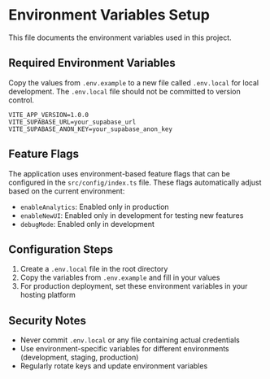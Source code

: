 
# Environment Variables Setup

This file documents the environment variables used in this project.

## Required Environment Variables

Copy the values from `.env.example` to a new file called `.env.local` for local development. The `.env.local` file should not be committed to version control.

```
VITE_APP_VERSION=1.0.0
VITE_SUPABASE_URL=your_supabase_url
VITE_SUPABASE_ANON_KEY=your_supabase_anon_key
```

## Feature Flags

The application uses environment-based feature flags that can be configured in the `src/config/index.ts` file. These flags automatically adjust based on the current environment:

- `enableAnalytics`: Enabled only in production
- `enableNewUI`: Enabled only in development for testing new features
- `debugMode`: Enabled only in development

## Configuration Steps

1. Create a `.env.local` file in the root directory
2. Copy the variables from `.env.example` and fill in your values
3. For production deployment, set these environment variables in your hosting platform

## Security Notes

- Never commit `.env.local` or any file containing actual credentials
- Use environment-specific variables for different environments (development, staging, production)
- Regularly rotate keys and update environment variables

